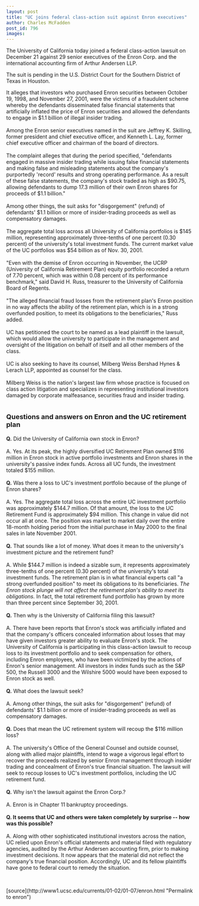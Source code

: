 ```yaml
---
layout: post
title: "UC joins federal class-action suit against Enron executives"
author: Charles McFadden
post_id: 796
images:
---
```


<p>
  The University of California today joined a federal class-action lawsuit on December 21 against 29 senior executives of the Enron Corp. and the international accounting firm of Arthur Andersen LLP.
</p>The suit is pending in the U.S. District Court for the Southern District of Texas in Houston.
<p>
  It alleges that investors who purchased Enron securities between October 19, 1998, and November 27, 2001, were the victims of a fraudulent scheme whereby the defendants disseminated false financial statements that artificially inflated the price of Enron securities and allowed the defendants to engage in $1.1 billion of illegal insider trading.<br>
  <br>
  Among the Enron senior executives named in the suit are Jeffrey K. Skilling, former president and chief executive officer, and Kenneth L. Lay, former chief executive officer and chairman of the board of directors.<br>
  <br>
  The complaint alleges that during the period specified, "defendants engaged in massive insider trading while issuing false financial statements and making false and misleading statements about the company's purportedly 'record' results and strong operating performance. As a result of these false statements, the company's stock traded as high as $90.75, allowing defendants to dump 17.3 million of their own Enron shares for proceeds of $1.1 billion."<br>
  <br>
  Among other things, the suit asks for "disgorgement" (refund) of defendants' $1.1 billion or more of insider-trading proceeds as well as compensatory damages.<br>
  <br>
  The aggregate total loss across all University of California portfolios is $145 million, representing approximately three-tenths of one percent (0.30 percent) of the university's total investment funds. The current market value of the UC portfolios was $54 billion as of Nov. 30, 2001.<br>
  <br>
  "Even with the demise of Enron occurring in November, the UCRP (University of California Retirement Plan) equity portfolio recorded a return of 7.70 percent, which was within 0.08 percent of its performance benchmark," said David H. Russ, treasurer to the University of California Board of Regents.<br>
  <br>
  "The alleged financial fraud losses from the retirement plan's Enron position in no way affects the ability of the retirement plan, which is in a strong overfunded position, to meet its obligations to the beneficiaries," Russ added.<br>
  <br>
  UC has petitioned the court to be named as a lead plaintiff in the lawsuit, which would allow the university to participate in the management and oversight of the litigation on behalf of itself and all other members of the class.<br>
  <br>
  UC is also seeking to have its counsel, Milberg Weiss Bershad Hynes &amp; Lerach LLP, appointed as counsel for the class.<br>
  <br>
  Milberg Weiss is the nation's largest law firm whose practice is focused on class action litigation and specializes in representing institutional investors damaged by corporate malfeasance, securities fraud and insider trading.
</p>
<h1>
  <font size="4"><b>Questions and answers on Enron and the UC retirement plan</b></font>
</h1>
<p>
  <b>Q.</b> Did the University of California own stock in Enron?<br>
  <b><br></b>A. Yes. At its peak, the highly diversified UC Retirement Plan owned $116 million in Enron stock in active portfolio investments and Enron shares in the university's passive index funds. Across all UC funds, the investment totaled $155 million.<br>
  <br>
  <b>Q.</b> Was there a loss to UC's investment portfolio because of the plunge of Enron shares?<br>
  <b><br></b>A. Yes. The aggregate total loss across the entire UC investment portfolio was approximately $144.7 million. Of that amount, the loss to the UC Retirement Fund is approximately $94 million. This change in value did not occur all at once. The position was market to market daily over the entire 18-month holding period from the initial purchase in May 2000 to the final sales in late November 2001.<br>
  <br>
  <b>Q.</b> That sounds like a lot of money. What does it mean to the university's investment picture and the retirement fund?<b><br>
  <br></b>A. While $144.7 million is indeed a sizable sum, it represents approximately three-tenths of one percent (0.30 percent) of the university's total investment funds. The retirement plan is in what financial experts call "a strong overfunded position" to meet its obligations to its beneficiaries. <i>The Enron stock plunge will not affect the retirement plan's ability to meet its obligations.</i> In fact, the total retirement fund portfolio has grown by more than three percent since September 30, 2001.<br>
  <br>
  <b>Q.</b> Then why is the University of California filing this lawsuit?<b><br>
  <br></b>A. There have been reports that Enron's stock was artificially inflated and that the company's officers concealed information about losses that may have given investors greater ability to evaluate Enron's stock. The University of California is participating in this class-action lawsuit to recoup loss to its investment portfolio and to seek compensation for others, including Enron employees, who have been victimized by the actions of Enron's senior management. All investors in index funds such as the S&amp;P 500, the Russell 3000 and the Wilshire 5000 would have been exposed to Enron stock as well.<br>
  <br>
  <b>Q.</b> What does the lawsuit seek?<b><br>
  <br></b>A. Among other things, the suit asks for "disgorgement" (refund) of defendants' $1.1 billion or more of insider-trading proceeds as well as compensatory damages.<br>
  <br>
  <b>Q.</b> Does that mean the UC retirement system will recoup the $116 million loss?<b><br>
  <br></b>A. The university's Office of the General Counsel and outside counsel, along with allied major plaintiffs, intend to wage a vigorous legal effort to recover the proceeds realized by senior Enron management through insider trading and concealment of Enron's true financial situation. The lawsuit will seek to recoup losses to UC's investment portfolios, including the UC retirement fund.<br>
  <br>
  <b>Q.</b> Why isn't the lawsuit against the Enron Corp.?<b><br>
  <br></b>A. Enron is in Chapter 11 bankruptcy proceedings.<br>
  <br>
  <b>Q. It seems that UC and others were taken completely by surprise -- how was this possible?<br>
  <br></b>A. Along with other sophisticated institutional investors across the nation, UC relied upon Enron's official statements and material filed with regulatory agencies, audited by the Arthur Andersen accounting firm, prior to making investment decisions. It now appears that the material did not reflect the company's true financial position. Accordingly, UC and its fellow plaintiffs have gone to federal court to remedy the situation.
</p>
<p>
  <br>

</p>
<p>

</p>
[source](http://www1.ucsc.edu/currents/01-02/01-07/enron.html "Permalink to enron")
